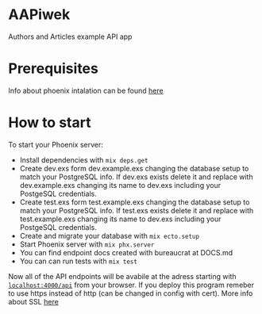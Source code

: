 # AAPiwek

Authors and Articles example API app

# Prerequisites

Info about phoenix intalation can be found [here](https://phoenixframework.readme.io/docs/installation)

# How to start

To start your Phoenix server:

  * Install dependencies with `mix deps.get`
  * Create dev.exs form dev.example.exs changing the database setup to match your PostgreSQL info. If dev.exs exists delete it and replace with dev.example.exs changing its name to dev.exs including your PostgeSQL credentials.
  * Create test.exs form test.example.exs changing the database setup to match your PostgreSQL info. If test.exs exists delete it and replace with test.example.exs changing its name to dev.exs including your PostgeSQL credentials.
  * Create and migrate your database with `mix ecto.setup`
  * Start Phoenix server with `mix phx.server`
  * You can find endpoint docs created with bureaucrat at DOCS.md
  * You can can run tests with `mix test`

Now all of the API endpoints will be avabile at the adress starting with [`localhost:4000/api`](http://localhost:4000/api) from your browser.
If you deploy this program remeber to use https instead of http (can be changed in config with cert).
More info about SSL [here](https://phoenixframework.readme.io/docs/configuration-for-ssl)
